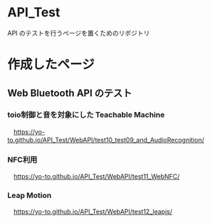 # API_Test
API のテストを行うページを置くためのリポジトリ

# 作成したページ
## Web Bluetooth API のテスト
### toio制御と音を対象にした Teachable Machine
　https://yo-to.github.io/API_Test/WebAPI/test10_test09_and_AudioRecognition/
### NFC利用
　https://yo-to.github.io/API_Test/WebAPI/test11_WebNFC/
### Leap Motion
　https://yo-to.github.io/API_Test/WebAPI/test12_leapjs/
